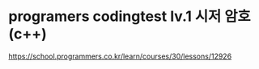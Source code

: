 # programers codingtest lv.1 시저 암호(c++)
https://school.programmers.co.kr/learn/courses/30/lessons/12926
